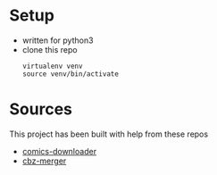 
# Setup
- written for python3
- clone this repo
  ```
  virtualenv venv
  source venv/bin/activate
  ```


# Sources
This project has been built with help from these repos
- [comics-downloader](https://github.com/Girbons/comics-downloader)
- [cbz-merger](https://github.com/razumau/cbz-merger)

